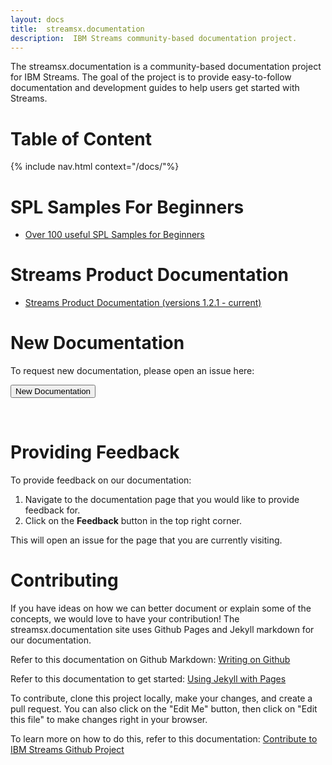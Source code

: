 ```yaml
---
layout: docs
title:  streamsx.documentation
description:  IBM Streams community-based documentation project.  
---
```

The streamsx.documentation is a community-based documentation project for IBM Streams.
The goal of the project is to provide easy-to-follow documentation and development guides to help users get started with Streams.

# Table of Content
{% include nav.html context="/docs/"%}

# SPL Samples For Beginners

* [Over 100 useful SPL Samples for Beginners](samples/)

# Streams Product Documentation
* [Streams Product Documentation (versions 1.2.1 - current)](http://www.ibm.com/support/knowledgecenter/SSCRJU/SSCRJU_welcome.html)

# New Documentation

To request new documentation, please open an issue here:

   <form action="https://github.com/IBMStreams/streamsx.documentation/issues/new" target="_blank">
  	  <input type="submit" value="New Documentation">
   </form>
<br>

# Providing Feedback

To provide feedback on our documentation:

1.  Navigate to the documentation page that you would like to provide feedback for.
1.  Click on the **Feedback** button in the top right corner.

This will open an issue for the page that you are currently visiting.  

# Contributing

If you have ideas on how we can better document or explain some of the concepts, we would love to have your contribution!  The streamsx.documentation site uses Github Pages and Jekyll markdown for our documentation.

Refer to this documentation on Github Markdown:  [Writing on Github](https://help.github.com/categories/writing-on-github)

Refer to this documentation to get started:  [Using Jekyll with Pages](https://help.github.com/articles/using-jekyll-with-pages/)  

To contribute, clone this project locally, make your changes, and create a pull request. You can also click on the "Edit Me" button, then click on "Edit this file" to make changes right in your browser. 

To learn more on how to do this, refer to this documentation:  [Contribute to IBM Streams Github Project](https://developer.ibm.com/streamsdev/docs/contribute-github-project/)
